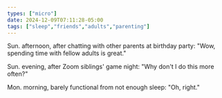 ```yaml
---
types: ["micro"]
date: 2024-12-09T07:11:28-05:00
tags: ["sleep","friends","adults","parenting"]
---
```

Sun. afternoon, after chatting with other parents at birthday party: "Wow, spending time with fellow adults is great."

Sun. evening, after Zoom siblings' game night: "Why don't I do this more often?"

Mon. morning, barely functional from not enough sleep: "Oh, right."
